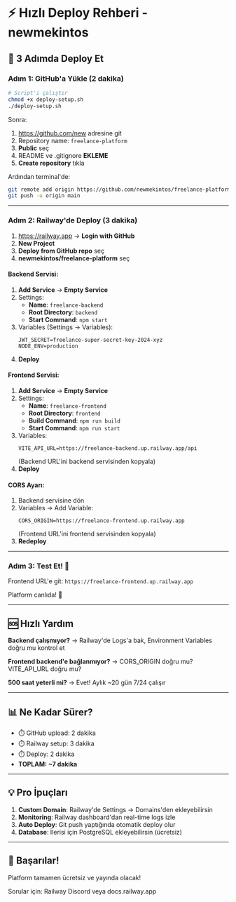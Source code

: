 # ⚡ Hızlı Deploy Rehberi - newmekintos

## 🎯 3 Adımda Deploy Et

### Adım 1: GitHub'a Yükle (2 dakika)

```bash
# Script'i çalıştır
chmod +x deploy-setup.sh
./deploy-setup.sh
```

Sonra:
1. https://github.com/new adresine git
2. Repository name: `freelance-platform`
3. **Public** seç
4. README ve .gitignore **EKLEME**
5. **Create repository** tıkla

Ardından terminal'de:
```bash
git remote add origin https://github.com/newmekintos/freelance-platform.git
git push -u origin main
```

---

### Adım 2: Railway'de Deploy (3 dakika)

1. https://railway.app → **Login with GitHub**
2. **New Project**
3. **Deploy from GitHub repo** seç
4. **newmekintos/freelance-platform** seç

#### Backend Servisi:
1. **Add Service** → **Empty Service**
2. Settings:
   - **Name**: `freelance-backend`
   - **Root Directory**: `backend`
   - **Start Command**: `npm start`
3. Variables (Settings → Variables):
   ```
   JWT_SECRET=freelance-super-secret-key-2024-xyz
   NODE_ENV=production
   ```
4. **Deploy**

#### Frontend Servisi:
1. **Add Service** → **Empty Service**
2. Settings:
   - **Name**: `freelance-frontend`
   - **Root Directory**: `frontend`
   - **Build Command**: `npm run build`
   - **Start Command**: `npm run start`
3. Variables:
   ```
   VITE_API_URL=https://freelance-backend.up.railway.app/api
   ```
   (Backend URL'ini backend servisinden kopyala)
4. **Deploy**

#### CORS Ayarı:
1. Backend servisine dön
2. Variables → Add Variable:
   ```
   CORS_ORIGIN=https://freelance-frontend.up.railway.app
   ```
   (Frontend URL'ini frontend servisinden kopyala)
3. **Redeploy**

---

### Adım 3: Test Et! 🎉

Frontend URL'e git: `https://freelance-frontend.up.railway.app`

Platform canlıda! 🚀

---

## 🆘 Hızlı Yardım

**Backend çalışmıyor?**
→ Railway'de Logs'a bak, Environment Variables doğru mu kontrol et

**Frontend backend'e bağlanmıyor?**
→ CORS_ORIGIN doğru mu? VITE_API_URL doğru mu?

**500 saat yeterli mi?**
→ Evet! Aylık ~20 gün 7/24 çalışır

---

## 📊 Ne Kadar Sürer?

- ⏱️ GitHub upload: 2 dakika
- ⏱️ Railway setup: 3 dakika
- ⏱️ Deploy: 2 dakika
- **TOPLAM: ~7 dakika**

---

## 💡 Pro İpuçları

1. **Custom Domain**: Railway'de Settings → Domains'den ekleyebilirsin
2. **Monitoring**: Railway dashboard'dan real-time logs izle
3. **Auto Deploy**: Git push yaptığında otomatik deploy olur
4. **Database**: İlerisi için PostgreSQL ekleyebilirsin (ücretsiz)

---

## 🎊 Başarılar!

Platform tamamen ücretsiz ve yayında olacak!

Sorular için: Railway Discord veya docs.railway.app
